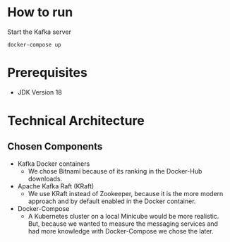 # How to run


Start the Kafka server

    docker-compose up

# Prerequisites

* JDK Version 18


# Technical Architecture

## Chosen Components

* Kafka Docker containers
  * We chose Bitnami because of its ranking in the Docker-Hub downloads.
* Apache Kafka Raft (KRaft)
  * We use KRaft instead of Zookeeper, because it is the more modern approach and by default enabled in the Docker container.
* Docker-Compose
  * A Kubernetes cluster on a local Minicube would be more realistic. But, because we wanted to measure the messaging services and had more knowledge with Docker-Compose we chose the later.

